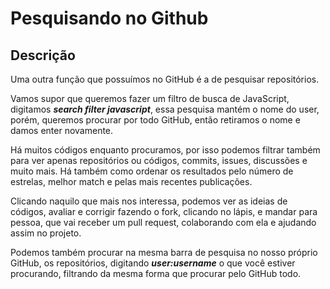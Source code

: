 # Pesquisando no Github

## Descrição

Uma outra função que possuímos no GitHub é a de pesquisar repositórios.

Vamos supor que queremos fazer um filtro de busca de JavaScript, digitamos ***search filter javascript***, essa pesquisa mantém o nome do user, porém, queremos procurar por todo GitHub, então retiramos o nome e damos enter novamente.

Há muitos códigos enquanto procuramos, por isso podemos filtrar também para ver apenas repositórios ou códigos, commits, issues, discussões e muito mais. Há também como ordenar os resultados pelo número de estrelas, melhor match e pelas mais recentes publicações.

Clicando naquilo que mais nos interessa, podemos ver as ideias de códigos, avaliar e corrigir fazendo o fork, clicando no lápis, e mandar para pessoa, que vai receber um pull request, colaborando com ela e ajudando assim no projeto.

Podemos também procurar na mesma barra de pesquisa no nosso próprio GitHub, os repositórios, digitando ***user:username*** o que você estiver procurando, filtrando da mesma forma que procurar pelo GitHub todo.
